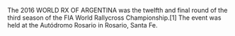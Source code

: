 The 2016 WORLD RX OF ARGENTINA was the twelfth and final round of the third season of the FIA World Rallycross Championship.[1] The event was held at the Autódromo Rosario in Rosario, Santa Fe.
